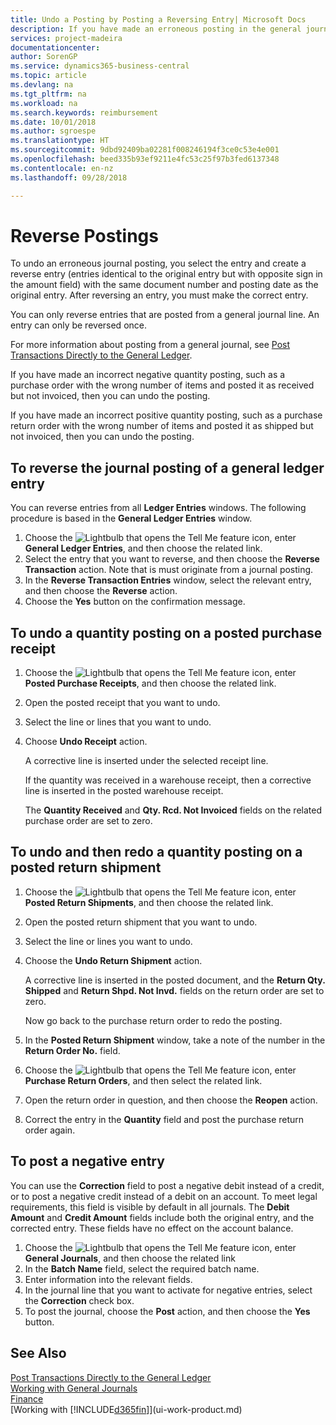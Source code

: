 ```yaml
---
title: Undo a Posting by Posting a Reversing Entry| Microsoft Docs
description: If you have made an erroneous posting in the general journal, then you can use the Reverse Transaction function to undo the posting with a correct audit trail.
services: project-madeira
documentationcenter: 
author: SorenGP
ms.service: dynamics365-business-central
ms.topic: article
ms.devlang: na
ms.tgt_pltfrm: na
ms.workload: na
ms.search.keywords: reimbursement
ms.date: 10/01/2018
ms.author: sgroespe
ms.translationtype: HT
ms.sourcegitcommit: 9dbd92409ba02281f008246194f3ce0c53e4e001
ms.openlocfilehash: beed335b93ef9211e4fc53c25f97b3fed6137348
ms.contentlocale: en-nz
ms.lasthandoff: 09/28/2018

---
```

# <a name="reverse-postings"></a>Reverse Postings
To undo an erroneous journal posting, you select the entry and create a reverse entry (entries identical to the original entry but with opposite sign in the amount field) with the same document number and posting date as the original entry. After reversing an entry, you must make the correct entry.

You can only reverse entries that are posted from a general journal line. An entry can only be reversed once.

For more information about posting from a general journal, see [Post Transactions Directly to the General Ledger](finance-how-post-transactions-directly.md).

If you have made an incorrect negative quantity posting, such as a purchase order with the wrong number of items and posted it as received but not invoiced, then you can undo the posting.

If you have made an incorrect positive quantity posting, such as a purchase return order with the wrong number of items and posted it as shipped but not invoiced, then you can undo the posting.   

## <a name="to-reverse-the-journal-posting-of-a-general-ledger-entry"></a>To reverse the journal posting of a general ledger entry
You can reverse entries from all **Ledger Entries** windows. The following procedure is based in the **General Ledger Entries** window.
1. Choose the ![Lightbulb that opens the Tell Me feature](media/ui-search/search_small.png "Tell me what you want to do") icon, enter **General Ledger Entries**, and then choose the related link.
2. Select the entry that you want to reverse, and then choose the **Reverse Transaction** action. Note that is must originate from a journal posting.
3. In the **Reverse Transaction Entries** window, select the relevant entry, and then choose the **Reverse** action.
4. Choose the **Yes** button on the confirmation message.

## <a name="to-undo-a-quantity-posting-on-a-posted-purchase-receipt"></a>To undo a quantity posting on a posted purchase receipt  

1.  Choose the ![Lightbulb that opens the Tell Me feature](media/ui-search/search_small.png "Tell me what you want to do") icon, enter **Posted Purchase Receipts**, and then choose the related link.  
2.  Open the posted receipt that you want to undo.  
3.  Select the line or lines that you want to undo.  
4.  Choose **Undo Receipt** action.

    A corrective line is inserted under the selected receipt line.  

    If the quantity was received in a warehouse receipt, then a corrective line is inserted in the posted warehouse receipt.  

    The **Quantity Received** and **Qty. Rcd. Not Invoiced** fields on the related purchase order are set to zero.

## <a name="to-undo-and-then-redo-a-quantity-posting-on-a-posted-return-shipment"></a>To undo and then redo a quantity posting on a posted return shipment

1.  Choose the ![Lightbulb that opens the Tell Me feature](media/ui-search/search_small.png "Tell me what you want to do") icon, enter **Posted Return Shipments**, and then choose the related link.  
2.  Open the posted return shipment that you want to undo.
3. Select the line or lines you want to undo.  

4.  Choose the **Undo Return Shipment** action.  

    A corrective line is inserted in the posted document, and the **Return Qty. Shipped** and **Return Shpd. Not Invd.** fields on the return order are set to zero.  

    Now go back to the purchase return order to redo the posting.  

5.  In the **Posted Return Shipment** window, take a note of the number in the **Return Order No.** field.  
6.  Choose the ![Lightbulb that opens the Tell Me feature](media/ui-search/search_small.png "Tell me what you want to do") icon, enter **Purchase Return Orders**, and then select the related link.  
7.  Open the return order in question, and then choose the **Reopen** action.  
8.  Correct the entry in the **Quantity** field and post the purchase return order again.  

## <a name="to-post-a-negative-entry"></a>To post a negative entry  
You can use the **Correction** field to post a negative debit instead of a credit, or to post a negative credit instead of a debit on an account. To meet legal requirements, this field is visible by default in all journals. The **Debit Amount** and **Credit Amount** fields include both the original entry, and the corrected entry. These fields have no effect on the account balance.  

1.  Choose the ![Lightbulb that opens the Tell Me feature](media/ui-search/search_small.png "Tell me what you want to do") icon, enter **General Journals**, and then choose the related link  
2.  In the **Batch Name** field, select the required batch name.  
3.  Enter information into the relevant fields.  
4.  In the journal line that you want to activate for negative entries, select the **Correction** check box.  
5.  To post the journal, choose the **Post** action, and then choose the **Yes** button.

## <a name="see-also"></a>See Also
[Post Transactions Directly to the General Ledger](finance-how-post-transactions-directly.md)  
[Working with General Journals](ui-work-general-journals.md)  
[Finance](finance.md)  
[Working with [!INCLUDE[d365fin](includes/d365fin_md.md)]](ui-work-product.md)  

